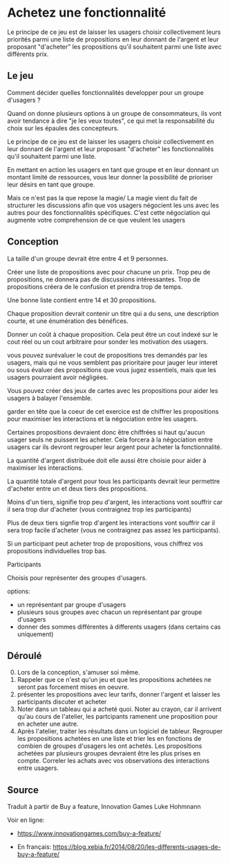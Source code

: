 # Achetez une fonctionnalité

Le principe de ce jeu est de laisser les usagers choisir collectivement leurs priorités parmi une liste de propositions en leur donnant de l'argent et leur proposant "d'acheter" les propositions qu'il souhaitent parmi une liste avec différents prix.

## Le jeu

Comment décider quelles fonctionnalités developper pour un groupe d'usagers ?

Quand on donne plusieurs options à un groupe de consommateurs, ils vont avoir tendance à dire "je les veux toutes", ce qui met la responsabilité du choix sur les épaules des concepteurs.

Le principe de ce jeu est de laisser les usagers choisir collectivement en leur donnant de l'argent et leur proposant "d'acheter" les fonctionnalités qu'il souhaitent parmi une liste.

En mettant en action les usagers en tant que groupe et en leur donnant un montant limité de ressources, vous leur donner la possibilité de prioriser leur désirs en tant que groupe. 

Mais ce n'est pas la que repose la magie/ La magie vient du fait de structurer les discussions afin que vos usagers négocient les uns avec les autres pour des fonctionnalités spécifiques. C'est cette négociation qui augmente votre comprehension de ce que veulent les usagers

## Conception

La taille d'un groupe devrait être entre 4 et 9 personnes.

Créer une liste de propositions avec pour chacune un prix.  Trop peu de propositions, ne donnera pas de discussions intéressantes. Trop de propositions créera de le confusion et prendra trop de temps.

Une bonne liste contient entre 14 et 30 propositions. 

Chaque proposition devrait contenir un titre qui a du sens, une description courte, et une énumération des bénéfices.

Donner un coût à chaque proposition. Cela peut être un cout indexé sur le cout réel ou un cout arbitraire pour sonder les motivation des usagers.

vous pouvez surévaluer le cout de propositions tres demandés par les usagers, mais qui ne vous semblent pas prioritaire pour jauger leur interet ou sous évaluer des propositions que vous jugez essentiels, mais que les usagers pourraient avoir négligées.

Vous pouvez créer des jeux de cartes avec les propositions pour aider les usagers à balayer l'ensemble.

garder en tête que la coeur de cet exercice est de chiffrer les propositions pour maximiser les interactions et la négociation entre les usagers.

Certaines propositions devraient donc être chiffrées si haut qu'aucun usager seuls ne puissent les acheter. Cela forcera à la négociation entre usagers car ils devront regrouper leur argent pour acheter la fonctionnalité.

La quantité d'argent distribuée doit elle aussi être choisie pour aider à maximiser les interactions.

La quantité totale d'argent pour tous les participants devrait leur permettre d'acheter entre un et deux tiers des propositions.

Moins d'un tiers, signifie trop peu d'argent, les interactions vont souffrir car il sera trop dur d'acheter (vous contraignez trop les participants)

Plus de deux tiers signfie trop d'argent les interactions vont souffrir car il sera trop facile d'acheter (vous ne contraignez pas assez les participants).

Si un participant peut acheter trop de propositions, vous chiffrez vos propositions individuelles trop bas.

Participants

Choisis pour représenter des groupes d'usagers.

options:

- un représentant par groupe d'usagers
- plusieurs sous groupes avec chacun un représentant par groupe d'usagers
- donner des sommes différentes à differents usagers (dans certains cas uniquement)

## Déroulé

0. Lors de la conception, s'amuser soi même.
1. Rappeler que ce n'est qu'un jeu et que les propositions achetées ne seront pas forcement mises en oeuvre.
2. présenter les propositions avec leur tarifs, donner l'argent et laisser les participants discuter et acheter
3. Noter dans un tableau qui a acheté quoi. Noter au crayon, car il arrivent qu'au cours de l'atelier, les partcipants ramenent une proposition pour en acheter une autre.
4. Après l'atelier, traiter les résultats dans un logiciel de tableur. Regrouper les propositions achetées en une liste et trier les en fonctions de combien de groupes d'usagers les ont achetés. Les propositions achetées par plusieurs groupes devraient être les plus prises en compte. Correler les achats avec vos observations des interactions entre usagers. 


## Source

Traduit à partir de Buy a feature, Innovation Games Luke Hohmnann

Voir en ligne: 

- https://www.innovationgames.com/buy-a-feature/

- En français: https://blog.xebia.fr/2014/08/20/les-differents-usages-de-buy-a-feature/

